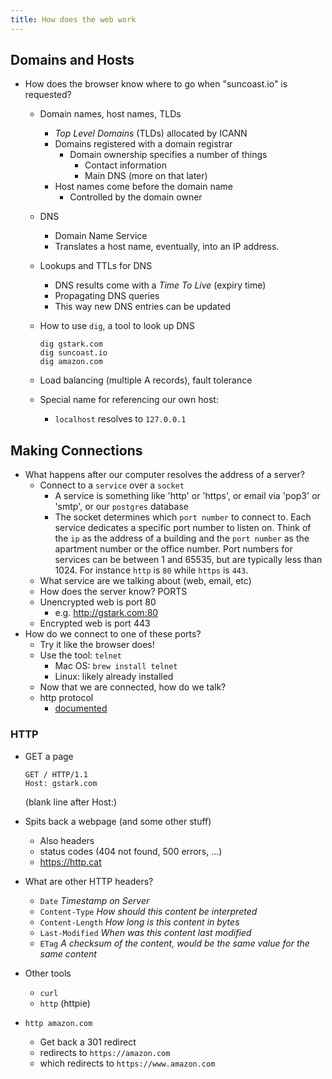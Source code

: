 ```yaml
---
title: How does the web work
---
```


## Domains and Hosts

- How does the browser know where to go when "suncoast.io" is requested?

  - Domain names, host names, TLDs
    - _Top Level Domains_ (TLDs) allocated by ICANN
    - Domains registered with a domain registrar
      - Domain ownership specifies a number of things
        - Contact information
        - Main DNS (more on that later)
    - Host names come before the domain name
      - Controlled by the domain owner
  - DNS
    - Domain Name Service
    - Translates a host name, eventually, into an IP address.
  - Lookups and TTLs for DNS
    - DNS results come with a _Time To Live_ (expiry time)
    - Propagating DNS queries
    - This way new DNS entries can be updated
  - How to use `dig`, a tool to look up DNS

    ```shell
    dig gstark.com
    dig suncoast.io
    dig amazon.com
    ```

  - Load balancing (multiple A records), fault tolerance
  - Special name for referencing our own host:
    - `localhost` resolves to `127.0.0.1`

## Making Connections

- What happens after our computer resolves the address of a server?
  - Connect to a `service` over a `socket`
    - A service is something like 'http' or 'https', or email via 'pop3' or
      'smtp', or our `postgres` database
    - The socket determines which `port number` to connect to. Each service
      dedicates a specific port number to listen on. Think of the `ip` as the
      address of a building and the `port number` as the apartment number or the
      office number. Port numbers for services can be between 1 and 65535, but
      are typically less than 1024. For instance `http` is `80` while `https` is
      `443`.
  - What service are we talking about (web, email, etc)
  - How does the server know? PORTS
  - Unencrypted web is port 80
    - e.g. http://gstark.com:80
  - Encrypted web is port 443
- How do we connect to one of these ports?
  - Try it like the browser does!
  - Use the tool: `telnet`
    - Mac OS: `brew install telnet`
    - Linux: likely already installed
  - Now that we are connected, how do we talk?
  - http protocol
    - [documented](https://tools.ietf.org/html/rfc2616)

### HTTP

- GET a page

  ```
  GET / HTTP/1.1
  Host: gstark.com

  ```

  (blank line after Host:)

- Spits back a webpage (and some other stuff)
  - Also headers
  - status codes (404 not found, 500 errors, ...)
  - https://http.cat
- What are other HTTP headers?

  - `Date` _Timestamp on Server_
  - `Content-Type` _How should this content be interpreted_
  - `Content-Length` _How long is this content in bytes_
  - `Last-Modified` _When was this content last modified_
  - `ETag` _A checksum of the content, would be the same value for the same
    content_

- Other tools
  - `curl`
  - `http` (httpie)
- `http amazon.com`
  - Get back a 301 redirect
  - redirects to `https://amazon.com`
  - which redirects to `https://www.amazon.com`
